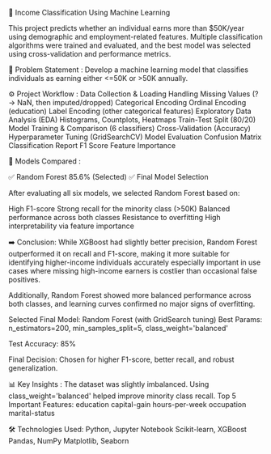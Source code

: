 🧠 Income Classification Using Machine Learning

This project predicts whether an individual earns more than $50K/year using demographic and employment-related features. Multiple classification algorithms were trained and evaluated, and the best model was selected using cross-validation and performance metrics.

📌 Problem Statement : 
Develop a machine learning model that classifies individuals as earning either <=50K or >50K annually.


⚙️ Project Workflow : 
Data Collection & Loading
Handling Missing Values (? → NaN, then imputed/dropped)
Categorical Encoding
Ordinal Encoding (education)
Label Encoding (other categorical features)
Exploratory Data Analysis (EDA)
Histograms, Countplots, Heatmaps
Train-Test Split (80/20)
Model Training & Comparison (6 classifiers)
Cross-Validation (Accuracy)
Hyperparameter Tuning (GridSearchCV)
Model Evaluation
Confusion Matrix
Classification Report
F1 Score
Feature Importance

🧪 Models Compared :

✅ Random Forest	85.6% (Selected)
✅ Final Model Selection

After evaluating all six models, we selected Random Forest based on:

High F1-score
Strong recall for the minority class (>50K)
Balanced performance across both classes
Resistance to overfitting
High interpretability via feature importance

➡️ Conclusion: 
While XGBoost had slightly better precision, Random Forest outperformed it on recall and F1-score, making it more suitable for identifying higher-income individuals accurately 
especially important in use cases where missing high-income earners is costlier than occasional false positives.

Additionally, Random Forest showed more balanced performance across both classes, and learning curves confirmed no major signs of overfitting.

Selected Final Model: Random Forest (with GridSearch tuning)
Best Params: n_estimators=200, min_samples_split=5, class_weight='balanced'

Test Accuracy: 85%

Final Decision: Chosen for higher F1-score, better recall, and robust generalization.


📊 Key Insights : 
The dataset was slightly imbalanced. Using class_weight='balanced' helped improve minority class recall.
Top 5 Important Features:
education
capital-gain
hours-per-week
occupation
marital-status


🛠️ Technologies Used:
Python, Jupyter Notebook
Scikit-learn, XGBoost
Pandas, NumPy
Matplotlib, Seaborn
